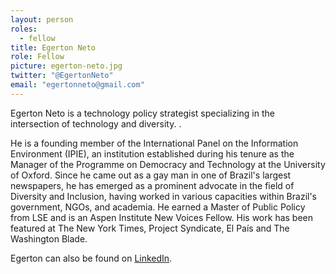 ```yaml
---
layout: person
roles:
  - fellow
title: Egerton Neto
role: Fellow
picture: egerton-neto.jpg
twitter: "@EgertonNeto"
email: "egertonneto@gmail.com"
---
```

Egerton Neto is a technology policy strategist specializing in the intersection of technology and diversity. .

<!--more-->

He is a founding member of the International Panel on the Information Environment (IPIE), an institution established during his tenure as the Manager of the Programme on Democracy and Technology at the University of Oxford. Since he came out as a gay man in one of Brazil's largest newspapers, he has emerged as a prominent advocate in the field of Diversity and Inclusion, having worked in various capacities within Brazil's government, NGOs, and academia. He earned a Master of Public Policy from LSE and is an Aspen Institute New Voices Fellow. His work has been featured at The New York Times, Project Syndicate, El País and The Washington Blade.

Egerton can also be found on [LinkedIn](https://www.linkedin.com/in/egertonneto/ ).